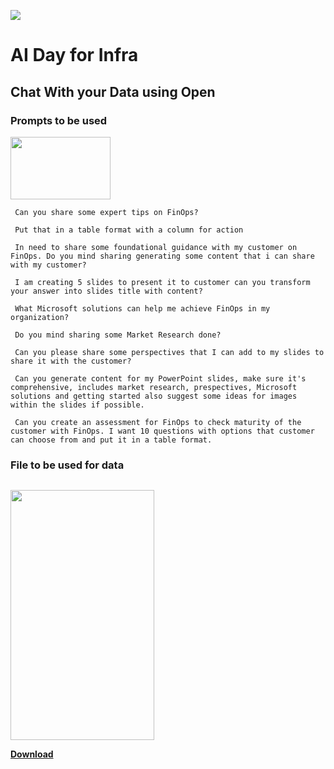 ![](https://www.microsoft.com/en-us/research/uploads/prod/2019/12/Theme_navy_ML-NLS-A_12_2019_1920x720-scaled.jpg)
# AI Day for Infra 
## Chat With your Data using Open 


### Prompts to be used 
<img src="https://ph-files.imgix.net/aef2db33-bc9d-4971-8fc6-28c28c682944.png?auto=compress&codec=mozjpeg&cs=strip&auto=format&fit=max&dpr=3" height="100" width="160">

     Can you share some expert tips on FinOps?
     
     Put that in a table format with a column for action
    
     In need to share some foundational guidance with my customer on FinOps. Do you mind sharing generating some content that i can share with my customer?
    
     I am creating 5 slides to present it to customer can you transform your answer into slides title with content?
    
     What Microsoft solutions can help me achieve FinOps in my organization?
    
     Do you mind sharing some Market Research done?
    
     Can you please share some perspectives that I can add to my slides to share it with the customer?
    
     Can you generate content for my PowerPoint slides, make sure it's comprehensive, includes market research, prespectives, Microsoft solutions and getting started also suggest some ideas for images within the slides if possible. 
    
     Can you create an assessment for FinOps to check maturity of the customer with FinOps. I want 10 questions with options that customer can choose from and put it in a table format.

### File to be used for data
![]()

<img src="https://azurecomcdn.azureedge.net/cvt-fdcfd7baf5abab1d025e7cf4e421d2c9d07f94e5917a375b3af6bea61b663ed0/mediahandler/files/resourcefiles/finops-with-azure-bringing-finops-to-life-through-organizational-and-cultural-alignment/Finops%20cover%2005-24-23.png" height="400" width="230" >

[**Download**](https://azure.microsoft.com/mediahandler/files/resourcefiles/finops-with-azure-bringing-finops-to-life-through-organizational-and-cultural-alignment/bringing-finops-to-life-through-organizational-and-cultural-alignment.pdf) 

